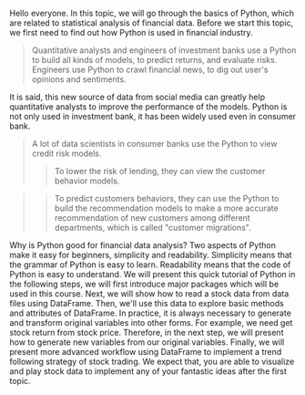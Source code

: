Hello everyone. In this topic, we will go through the basics of Python, which are related to statistical analysis of financial data. Before we start this topic, we first need to find out how Python is used in financial industry. 
> Quantitative analysts and engineers of investment banks use a Python to build all kinds of models, to predict returns, and evaluate risks. Engineers use Python to crawl financial news, to dig out user's opinions and sentiments.

It is said, this new source of data from social media can greatly help quantitative analysts to improve the performance of the models. Python is not only used in investment bank, it has been widely used even in consumer bank. 
> A lot of data scientists in consumer banks use the Python to view credit risk models. 
>> To lower the risk of lending, they can view the customer behavior models. 

>> To predict customers behaviors, they can use the Python to build the recommendation models to make a more accurate recommendation of new customers among different departments, which is called "customer migrations".

 Why is Python good for financial data analysis? Two aspects of Python make it easy for beginners, simplicity and readability. Simplicity means that the grammar of Python is easy to learn. Readability means that the code of Python is easy to understand. We will present this quick tutorial of Python in the following steps, we will first introduce major packages which will be used in this course. Next, we will show how to read a stock data from data files using DataFrame. Then, we'll use this data to explore basic methods and attributes of DataFrame. In practice, it is always necessary to generate and transform original variables into other forms. For example, we need get stock return from stock price. Therefore, in the next step, we will present how to generate new variables from our original variables. Finally, we will present more advanced workflow using DataFrame to implement a trend following strategy of stock trading. We expect that, you are able to visualize and play stock data to implement any of your fantastic ideas after the first topic.